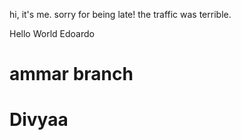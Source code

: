 
hi, it's me. sorry for being late! the traffic was terrible.


Hello World Edoardo


# ammar branch

# Divyaa

